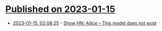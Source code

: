 # [Published on 2023-01-15](index.md)

* [2023-01-15, 02:08:25](https://news.ycombinator.com/item?id=34386084) - [Show HN: Ailice – This model does not exist](https://www.thismodeldoesnotexist.co/)

